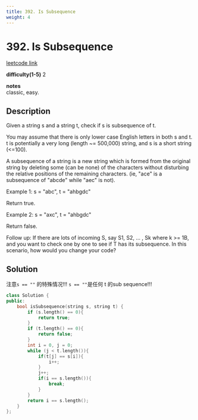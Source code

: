 ```yaml
---
title: 392. Is Subsequence
weight: 4
---
```

# 392. Is Subsequence
[leetcode link](https://leetcode.com/problems/is-subsequence/)

**difficulty(1-5)** 
2

**notes**   
classic, easy.

## Description
Given a string s and a string t, check if s is subsequence of t.

You may assume that there is only lower case English letters in both s and t. t is potentially a very long (length ~= 500,000) string, and s is a short string (<=100).

A subsequence of a string is a new string which is formed from the original string by deleting some (can be none) of the characters without disturbing the relative positions of the remaining characters. (ie, "ace" is a subsequence of "abcde" while "aec" is not).

Example 1:
s = "abc", t = "ahbgdc"

Return true.

Example 2:
s = "axc", t = "ahbgdc"

Return false.

Follow up:
If there are lots of incoming S, say S1, S2, ... , Sk where k >= 1B, and you want to check one by one to see if T has its subsequence. In this scenario, how would you change your code?

## Solution
注意`s == ""` 的特殊情况!!! `s == ""`是任何 t 的sub sequence!!!

```c++
class Solution {
public:
    bool isSubsequence(string s, string t) {
        if (s.length() == 0){
            return true;
        }
        if (t.length() == 0){
            return false;
        }
        int i = 0, j = 0;
        while (j < t.length()){
            if(t[j] == s[i]){
                i++;
            }
            j++;
            if(i == s.length()){
                break;
            }
        }
        return i == s.length();
    }
};
```


